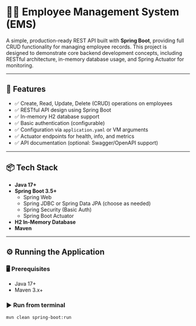 # 👨‍💼 Employee Management System (EMS)

A simple, production-ready REST API built with **Spring Boot**, providing full CRUD functionality for managing employee records. This project is designed to demonstrate core backend development concepts, including RESTful architecture, in-memory database usage, and Spring Actuator for monitoring.

---

## 🚀 Features

- ✅ Create, Read, Update, Delete (CRUD) operations on employees
- ✅ RESTful API design using Spring Boot
- ✅ In-memory H2 database support
- ✅ Basic authentication (configurable)
- ✅ Configuration via `application.yaml` or VM arguments
- ✅ Actuator endpoints for health, info, and metrics
- ✅ API documentation (optional: Swagger/OpenAPI support)

---

## 📦 Tech Stack

- **Java 17+**
- **Spring Boot 3.5+**
    - Spring Web
    - Spring JDBC or Spring Data JPA (choose as needed)
    - Spring Security (Basic Auth)
    - Spring Boot Actuator
- **H2 In-Memory Database**
- **Maven**

---

## ⚙️ Running the Application

### 🖥️ Prerequisites

- Java 17+
- Maven 3.x+

### ▶️ Run from terminal

```bash
mvn clean spring-boot:run
